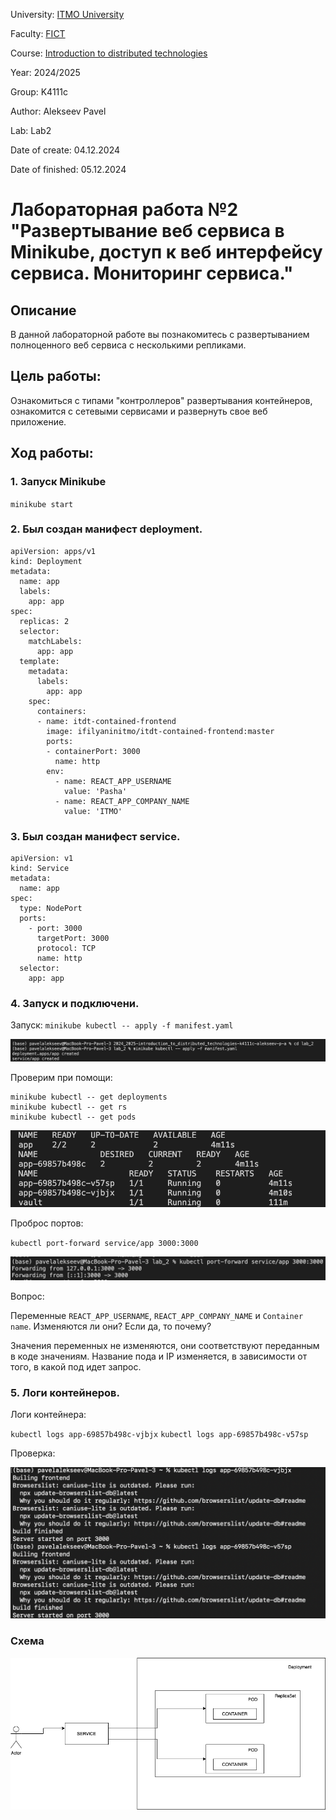 University: [ITMO University](https://itmo.ru/ru/)

Faculty: [FICT](https://fict.itmo.ru)

Course: [Introduction to distributed technologies](https://github.com/itmo-ict-faculty/introduction-to-distributed-technologies)

Year: 2024/2025

Group: K4111с

Author: Alekseev Pavel

Lab: Lab2

Date of create: 04.12.2024

Date of finished: 05.12.2024


# Лабораторная работа №2 "Развертывание веб сервиса в Minikube, доступ к веб интерфейсу сервиса. Мониторинг сервиса."

## Описание
   В данной лабораторной работе вы познакомитесь с развертыванием полноценного веб сервиса с несколькими репликами.

## Цель работы:
   Ознакомиться с типами "контроллеров" развертывания контейнеров, ознакомится с сетевыми сервисами и развернуть свое веб приложение.

## Ход работы:

### 1. Запуск Minikube
``minikube start``

### 2. Был создан манифест deployment.

  ```
  apiVersion: apps/v1
  kind: Deployment
  metadata:
    name: app
    labels:
      app: app
  spec:
    replicas: 2
    selector:
      matchLabels:
        app: app
    template:
      metadata:
        labels:
          app: app
      spec:
        containers:
        - name: itdt-contained-frontend
          image: ifilyaninitmo/itdt-contained-frontend:master
          ports:
          - containerPort: 3000
            name: http
          env:
            - name: REACT_APP_USERNAME
              value: 'Pasha'
            - name: REACT_APP_COMPANY_NAME
              value: 'ITMO'
  ```
 

### 3. Был создан манифест service.

  ```  
  apiVersion: v1
  kind: Service
  metadata:
    name: app
  spec:
    type: NodePort
    ports:
      - port: 3000
        targetPort: 3000
        protocol: TCP
        name: http
    selector:
      app: app
```

### 4. Запуск и подключени.
Запуск: 
`minikube kubectl -- apply -f manifest.yaml`

![1](screens/1.png)

Проверим при помощи:

```
minikube kubectl -- get deployments
minikube kubectl -- get rs
minikube kubectl -- get pods 
```
![2](screens/2.png)

Проброс портов:

`kubectl port-forward service/app 3000:3000`

![3](screens/3.png)

Вопрос: 

Переменные  `REACT_APP_USERNAME`,  `REACT_APP_COMPANY_NAME`  и  `Container name`. Изменяются ли они? Если да, то почему? 

Значения переменных не изменяются, они соответствуют переданным в коде значениям. Название пода и IP изменяется, в зависимости от того, в какой под идет запрос.

### 5. Логи контейнеров.

Логи контейнера:

`kubectl logs app-69857b498c-vjbjx`
`kubectl logs app-69857b498c-v57sp`

Проверка: 

![4](screens/4.png)

### Схема


![5](screens/5.png)
